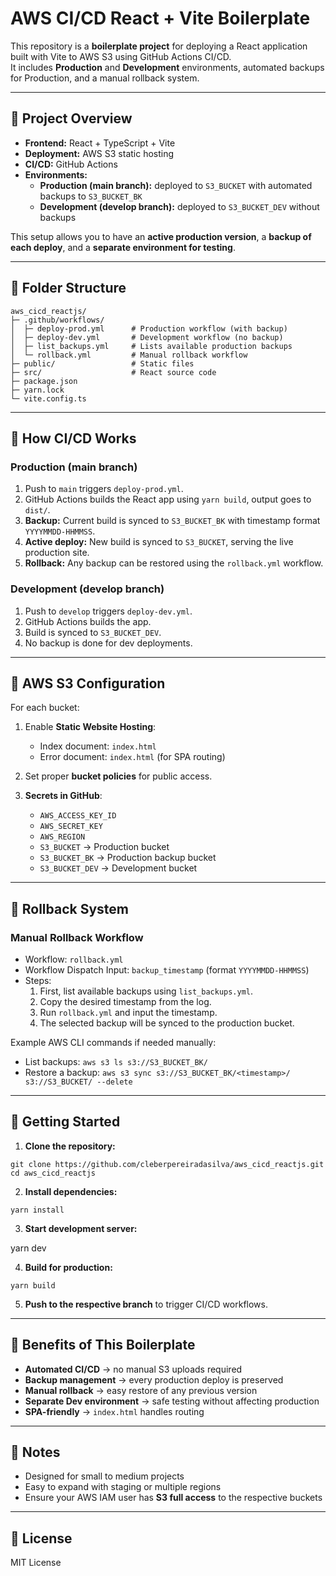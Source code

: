 # AWS CI/CD React + Vite Boilerplate

This repository is a **boilerplate project** for deploying a React application built with Vite to AWS S3 using GitHub Actions CI/CD.  
It includes **Production** and **Development** environments, automated backups for Production, and a manual rollback system.

---

## 🔹 Project Overview

- **Frontend:** React + TypeScript + Vite
- **Deployment:** AWS S3 static hosting
- **CI/CD:** GitHub Actions
- **Environments:**
  - **Production (main branch):** deployed to `S3_BUCKET` with automated backups to `S3_BUCKET_BK`
  - **Development (develop branch):** deployed to `S3_BUCKET_DEV` without backups

This setup allows you to have an **active production version**, a **backup of each deploy**, and a **separate environment for testing**.

---

## 🔹 Folder Structure

```
aws_cicd_reactjs/
├─ .github/workflows/
│  ├─ deploy-prod.yml      # Production workflow (with backup)
│  ├─ deploy-dev.yml       # Development workflow (no backup)
│  ├─ list_backups.yml     # Lists available production backups
│  └─ rollback.yml         # Manual rollback workflow
├─ public/                 # Static files
├─ src/                    # React source code
├─ package.json
├─ yarn.lock
└─ vite.config.ts
```

---

## 🔹 How CI/CD Works

### Production (main branch)

1. Push to `main` triggers `deploy-prod.yml`.
2. GitHub Actions builds the React app using `yarn build`, output goes to `dist/`.
3. **Backup:** Current build is synced to `S3_BUCKET_BK` with timestamp format `YYYYMMDD-HHMMSS`.
4. **Active deploy:** New build is synced to `S3_BUCKET`, serving the live production site.
5. **Rollback:** Any backup can be restored using the `rollback.yml` workflow.

### Development (develop branch)

1. Push to `develop` triggers `deploy-dev.yml`.
2. GitHub Actions builds the app.
3. Build is synced to `S3_BUCKET_DEV`.
4. No backup is done for dev deployments.

---

## 🔹 AWS S3 Configuration

For each bucket:

1. Enable **Static Website Hosting**:
   - Index document: `index.html`
   - Error document: `index.html` (for SPA routing)

2. Set proper **bucket policies** for public access.

3. **Secrets in GitHub**:
   - `AWS_ACCESS_KEY_ID`
   - `AWS_SECRET_KEY`
   - `AWS_REGION`
   - `S3_BUCKET` → Production bucket
   - `S3_BUCKET_BK` → Production backup bucket
   - `S3_BUCKET_DEV` → Development bucket

---

## 🔹 Rollback System

### Manual Rollback Workflow

- Workflow: `rollback.yml`
- Workflow Dispatch Input: `backup_timestamp` (format `YYYYMMDD-HHMMSS`)
- Steps:
  1. First, list available backups using `list_backups.yml`.
  2. Copy the desired timestamp from the log.
  3. Run `rollback.yml` and input the timestamp.
  4. The selected backup will be synced to the production bucket.

Example AWS CLI commands if needed manually:

- List backups: `aws s3 ls s3://S3_BUCKET_BK/`
- Restore a backup: `aws s3 sync s3://S3_BUCKET_BK/<timestamp>/ s3://S3_BUCKET/ --delete`

---

## 🔹 Getting Started

1. **Clone the repository:**

```
git clone https://github.com/cleberpereiradasilva/aws_cicd_reactjs.git
cd aws_cicd_reactjs
```

2. **Install dependencies:**

```
yarn install
```

3. **Start development server:**

yarn dev

4. **Build for production:**

```
yarn build
```

5. **Push to the respective branch** to trigger CI/CD workflows.

---

## 🔹 Benefits of This Boilerplate

- **Automated CI/CD** → no manual S3 uploads required
- **Backup management** → every production deploy is preserved
- **Manual rollback** → easy restore of any previous version
- **Separate Dev environment** → safe testing without affecting production
- **SPA-friendly** → `index.html` handles routing

---

## 🔹 Notes

- Designed for small to medium projects
- Easy to expand with staging or multiple regions
- Ensure your AWS IAM user has **S3 full access** to the respective buckets

---

## 🔹 License

MIT License
